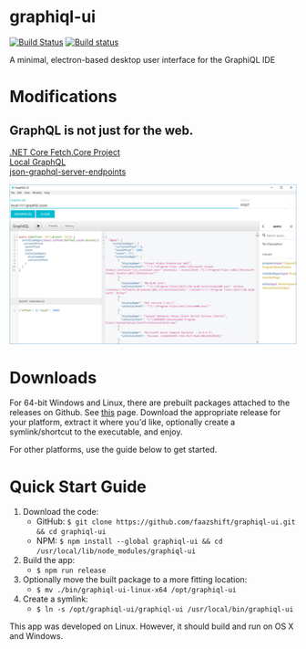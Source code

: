 # graphiql-ui

[![Build Status](https://travis-ci.org/faazshift/graphiql-ui.svg?branch=master)](https://travis-ci.org/faazshift/graphiql-ui)
[![Build status](https://ci.appveyor.com/api/projects/status/j4tqlfkg9i9r43pw?svg=true)](https://ci.appveyor.com/project/faazshift/graphiql-ui)

A minimal, electron-based desktop user interface for the GraphiQL IDE

# Modifications 
## GraphQL is not just for the web. 
[.NET Core Fetch.Core Project](./fetch.core/README.md)   
[Local GraphQL](./graphql-endpoints.md)   
[json-graphql-server-endpoints](./json-graphql-server-endpoints.md)  

![Alt text](./local-graphql.jpg?raw=true "Title")
# Downloads

For 64-bit Windows and Linux, there are prebuilt packages attached to the releases on Github. See [this](https://github.com/faazshift/graphiql-ui/releases) page. Download the appropriate release for your platform, extract it where you'd like, optionally create a symlink/shortcut to the executable, and enjoy.

For other platforms, use the guide below to get started.

# Quick Start Guide

1. Download the code:
    * GitHub: `$ git clone https://github.com/faazshift/graphiql-ui.git && cd graphiql-ui`
    * NPM: `$ npm install --global graphiql-ui && cd /usr/local/lib/node_modules/graphiql-ui`
2. Build the app:
    * `$ npm run release`
3. Optionally move the built package to a more fitting location:
    * `$ mv ./bin/graphiql-ui-linux-x64 /opt/graphiql-ui`
4. Create a symlink:
    * `$ ln -s /opt/graphiql-ui/graphiql-ui /usr/local/bin/graphiql-ui`

This app was developed on Linux. However, it should build and run on OS X and Windows.
